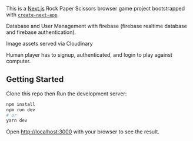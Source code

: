 This is a [Next.js](https://nextjs.org/) Rock Paper Scissors browser game project bootstrapped with [`create-next-app`](https://github.com/vercel/next.js/tree/canary/packages/create-next-app).

Database and User Management with firebase (firebase realtime database and firebase authentication).

Image assets served via Cloudinary

Human player has to signup, authenticated, and login to play against computer.

## Getting Started
Clone this repo then
Run the development server:
```bash
npm install
npm run dev
# or
yarn dev
```
Open [http://localhost:3000](http://localhost:3000) with your browser to see the result.
